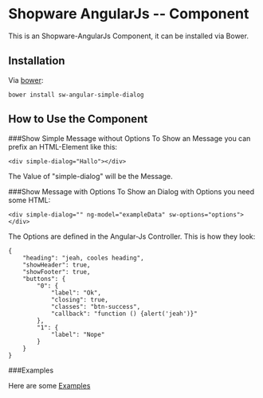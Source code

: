 Shopware AngularJs -- Component
=====================================

This is an Shopware-AngularJs Component, it can be installed via Bower.

## Installation

Via [bower](http://bower.io):

	bower install sw-angular-simple-dialog

## How to Use the Component


###Show Simple Message without Options
To Show an Message you can prefix an HTML-Element like this:

	<div simple-dialog="Hallo"></div>

The Value of "simple-dialog" will be the Message.


###Show Message with Options
To Show an Dialog with Options you need some HTML: 
	
	<div simple-dialog="" ng-model="exampleData" sw-options="options"></div>

The Options are defined in the Angular-Js Controller. 
This is how they look: 

	{
  		"heading": "jeah, cooles heading",
  		"showHeader": true,
  		"showFooter": true,
  		"buttons": {
    		"0": {
      			"label": "Ok",
      			"closing": true,
      			"classes": "btn-success",
      			"callback": "function () {alert('jeah')}"
    		},
    		"1": {
      			"label": "Nope"
    		}
  		}
	}

###Examples

Here are some [Examples](http://swangular.shopware.de.cloud2-vm153.de-nserver.de/#/simpleDialog) 